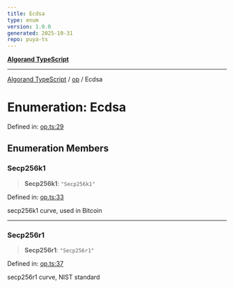 ```yaml
---
title: Ecdsa
type: enum
version: 1.0.0
generated: 2025-10-31
repo: puya-ts
---
```

[**Algorand TypeScript**](../../README.md)

***

[Algorand TypeScript](../../modules.md) / [op](../README.md) / Ecdsa

# Enumeration: Ecdsa

Defined in: [op.ts:29](https://github.com/algorandfoundation/puya-ts/blob/main/packages/algo-ts/src/op.ts#L29)

## Enumeration Members

### Secp256k1

> **Secp256k1**: `"Secp256k1"`

Defined in: [op.ts:33](https://github.com/algorandfoundation/puya-ts/blob/main/packages/algo-ts/src/op.ts#L33)

secp256k1 curve, used in Bitcoin

***

### Secp256r1

> **Secp256r1**: `"Secp256r1"`

Defined in: [op.ts:37](https://github.com/algorandfoundation/puya-ts/blob/main/packages/algo-ts/src/op.ts#L37)

secp256r1 curve, NIST standard
